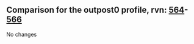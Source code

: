 ## Comparison for the outpost0 profile, rvn: [564](https://github.com/PRO100KatYT/FortniteProfileRevisions/tree/main/profiles/outpost0/564%20outpost0.json)-[566](https://github.com/PRO100KatYT/FortniteProfileRevisions/tree/main/profiles/outpost0/566%20outpost0.json)

No changes
